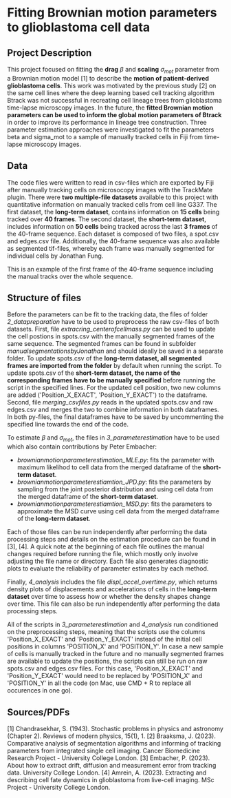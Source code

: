 # Fitting Brownian motion parameters to glioblastoma cell data

## Project Description
This project focused on fitting the **drag** $\beta$ and **scaling** $\sigma_{mot}$ parameter from a Brownian motion model [1] to describe the **motion of patient-derived glioblastoma cells**. This work was motivated by the previous study [2] on the same cell lines where the deep learning based cell tracking algorithm Btrack was not successful in recreating cell lineage trees from glioblastoma time-lapse microscopy images. In the future, the **fitted Brownian motion parameters can be used to inform the global motion parameters of Btrack** in order to improve its performance in lineage tree construction.
Three parameter estimation approaches were investigated to fit the parameters beta and sigma_mot to a sample of manually tracked cells in Fiji from time-lapse microscopy images. 

## Data
The code files were written to read in csv-files which are exported by Fiji after manually tracking cells on microsocopy images with the TrackMate plugin. There were **two multiple-file datasets** available to this project with quantitative information on manually tracked cells from cell line G337. The first dataset, the **long-term dataset**, contains information on **15 cells** being tracked over **40 frames**. The second dataset, the **short-term dataset**, includes information on **50 cells** being tracked across the last **3 frames** of the 40-frame sequence. Each dataset is composed of two files, a spot.csv and edges.csv file. Additionally, the 40-frame sequence was also available as segmented tif-files, whereby each frame was manually segmented for individual cells by Jonathan Fung.

This is an example of the first frame of the 40-frame sequence including the manual tracks over the whole sequence.


## Structure of files
Before the parameters can be fit to the tracking data, the files of folder *2_datapreparation* have to be used to preprocess the raw csv-files of both datasets. First, file *extracring_centerofcellmass.py* can be used to update the cell postions in spots.csv with the manually segmented frames of the same sequence. The segmented frames can be found in subfolder *manualsegmentationsbyJonathan* and should ideally be saved in a separate folder. To update spots.csv of the  **long-term dataset, all segmented frames are imported from the folder** by default when running the script. To update spots.csv of the **short-term dataset, the name of the corresponding frames have to be manually specified** before running the script in the specified lines. For the updated cell position, two new columns are added ('Position_X_EXACT', 'Position_Y_EXACT') to the dataframe. Second, file *merging_csvfiles.py* reads in the updated spots.csv and raw edges.csv and merges the two to combine information in both dataframes. In both py-files, the final dataframes have to be saved by uncommenting the specified line towards the end of the code.

To estimate $\beta$ and $\sigma_{mot}$, the files in *3_parameterestimation* have to be used which also contain contributions by Peter Embacher:
- *brownianmotionparameterestimation_MLE.py*: fits the parameter with maximum likelihod to cell data from the merged dataframe of the **short-term dataset**. 
- *brownianmotionparameterestiamtion_JPD.py*: fits the parameters by sampling from the joint posterior distribution and using cell data from the merged dataframe of the     **short-term dataset**.
- *brownianmotionparameterestiamtion_MSD.py*: fits the parameters to approximate the MSD curve using cell data from the merged dataframe of the **long-term dataset**.

Each of those files can be run independently after performing the data processing steps and details on the estimation procedure can be found in [3], [4]. A quick note at the beginning of each file outlines the manual changes required before running the file, which mostly only involve adjusting the file name or directory. Each file also generates diagnostic plots to evaluate the reliability of parameter estimates by each method.

Finally, *4_analysis* includes the file *displ_accel_overtime.py*, which returns density plots of displacements and accelerations of cells in the **long-term dataset** over time to assess how or whether the density shapes change over time. This file can also be run independently after performing the data processing steps.

All of the scripts in *3_parameterestimation* and *4_analysis* run conditioned on the preprocessing steps, meaning that the scripts use the columns 'Position_X_EXACT' and 'Position_Y_EXACT' instead of the initial cell positions in columns 'POSITION_X' and 'POSITION_Y'. In case a new sample of cells is manually tracked in the future and no manually segmented frames are available to update the positions, the scripts can still be run on raw spots.csv and edges.csv files. For this case, 'Position_X_EXACT' and 'Position_Y_EXACT' would need to be replaced by 'POSITION_X' and 'POSITION_Y' in all the code (on Mac, use CMD + R to replace all occurences in one go).

## Sources/PDFs
[1] Chandrasekhar, S. (1943). Stochastic problems in physics and astronomy (Chapter 2). Reviews of modern physics, 15(1), 1.
[2] Braaksma, J. (2023). Comparative analysis of segmentation algorithms and informing of tracking parameters from integrated single cell imaging. Cancer Biomedicine Research Project - University College London.
[3] Embacher, P. (2023). About how to extract drift, diffusion and measurement error from tracking data. University College London.
[4] Amrein, A. (2023). Extracting and describing cell fate dynamics in glioblastoma from live-cell imaging. MSc Project - University College London.
